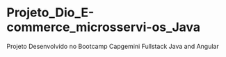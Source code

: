# Projeto_Dio_E-commerce_microsservi-os_Java
Projeto Desenvolvido no Bootcamp Capgemini Fullstack Java and Angular
